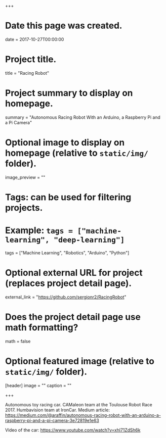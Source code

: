 +++
# Date this page was created.
date = 2017-10-27T00:00:00

# Project title.
title = "Racing Robot"

# Project summary to display on homepage.
summary = "Autonomous Racing Robot With an Arduino, a Raspberry Pi and a Pi Camera"

# Optional image to display on homepage (relative to `static/img/` folder).
image_preview = ""

# Tags: can be used for filtering projects.
# Example: `tags = ["machine-learning", "deep-learning"]`
tags = ["Machine Learning", "Robotics", "Arduino", "Python"]

# Optional external URL for project (replaces project detail page).
external_link = "https://github.com/sergionr2/RacingRobot"

# Does the project detail page use math formatting?
math = false

# Optional featured image (relative to `static/img/` folder).
[header]
image = ""
caption = ""

+++

Autonomous toy racing car. CAMaleon team at the Toulouse Robot Race 2017. Humbavision team at IronCar. Medium article: https://medium.com/@araffin/autonomous-racing-robot-with-an-arduino-a-raspberry-pi-and-a-pi-camera-3e72819e1e63

Video of the car: https://www.youtube.com/watch?v=xhI71ZdSh6k
